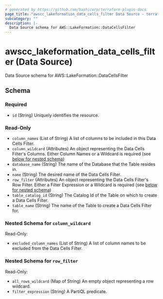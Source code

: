 ```yaml
---
# generated by https://github.com/hashicorp/terraform-plugin-docs
page_title: "awscc_lakeformation_data_cells_filter Data Source - terraform-provider-awscc"
subcategory: ""
description: |-
  Data Source schema for AWS::LakeFormation::DataCellsFilter
---
```


# awscc_lakeformation_data_cells_filter (Data Source)

Data Source schema for AWS::LakeFormation::DataCellsFilter



<!-- schema generated by tfplugindocs -->
## Schema

### Required

- `id` (String) Uniquely identifies the resource.

### Read-Only

- `column_names` (List of String) A list of columns to be included in this Data Cells Filter.
- `column_wildcard` (Attributes) An object representing the Data Cells Filter's Columns. Either Column Names or a Wildcard is required (see [below for nested schema](#nestedatt--column_wildcard))
- `database_name` (String) The name of the Database that the Table resides in.
- `name` (String) The desired name of the Data Cells Filter.
- `row_filter` (Attributes) An object representing the Data Cells Filter's Row Filter. Either a Filter Expression or a Wildcard is required (see [below for nested schema](#nestedatt--row_filter))
- `table_catalog_id` (String) The Catalog Id of the Table on which to create a Data Cells Filter.
- `table_name` (String) The name of the Table to create a Data Cells Filter for.

<a id="nestedatt--column_wildcard"></a>
### Nested Schema for `column_wildcard`

Read-Only:

- `excluded_column_names` (List of String) A list of column names to be excluded from the Data Cells Filter.


<a id="nestedatt--row_filter"></a>
### Nested Schema for `row_filter`

Read-Only:

- `all_rows_wildcard` (Map of String) An empty object representing a row wildcard.
- `filter_expression` (String) A PartiQL predicate.
